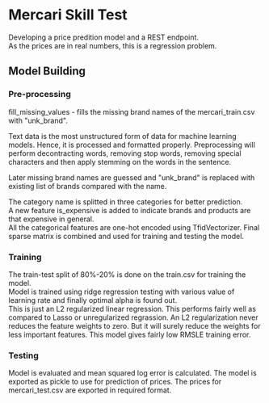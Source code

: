 # Mercari Skill Test
Developing a price predition model and a REST endpoint.\
As the prices are in real numbers, this is a regression problem.
## Model Building
### Pre-processing
fill_missing_values - fills the missing brand names of the mercari_train.csv with "unk_brand".

Text data is the most unstructured form of data for machine learning models. Hence, it is processed and formatted properly.
Preprocessing will perform decontracting words, removing stop words, removing special characters and then apply stemming on the words in the sentence. 

Later missing brand names are guessed and "unk_brand" is replaced with existing list of brands compared with the name.

The category name is splitted in three categories for better prediction.\
A new feature is_expensive is added to indicate brands and products are that expensive in general.\
All the categorical features are one-hot encoded using TfidVectorizer.
Final sparse matrix is combined and used for training and testing the model.

### Training

The train-test split of 80%-20% is done on the train.csv for training the model.\
Model is trained using ridge regression testing with various value of learning rate and finally optimal alpha is found out.\
This is just an L2 regularized linear regression. This performs fairly well as compared to Lasso or unregularized regrassion. An L2 regularization never reduces the feature weights to zero. But it will surely reduce the weights for less important features.
This model gives fairly low RMSLE training error.

### Testing

Model is evaluated and mean squared log error is calculated. The model is exported as pickle to use for prediction of prices.
The prices for mercari_test.csv are exported in required format.





